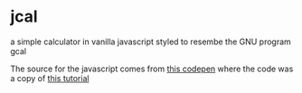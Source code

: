 # jcal

a simple calculator in vanilla javascript styled to resembe the GNU program gcal

The source for the javascript comes from [this codepen](https://codesandbox.io/s/03kl637k7n?fontsize=14&file=/main.css:312-315) where the code was a copy of [this tutorial](https://dev.to/knheidorn/making-a-calendar-in-vanilla-javascript-48j8)

